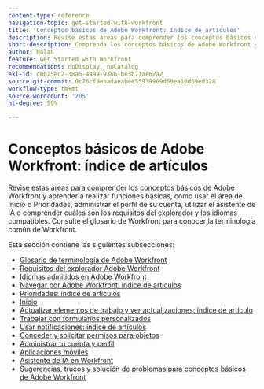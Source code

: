 ```yaml
---
content-type: reference
navigation-topic: get-started-with-workfront
title: 'Conceptos básicos de Adobe Workfront: índice de artículos'
description: Revise estas áreas para comprender los conceptos básicos de Adobe Workfront y aprender a realizar funciones básicas, como usar el área de Inicio o Prioridades, administrar el perfil de su cuenta, utilizar el asistente de IA o comprender cuáles son los requisitos del explorador y los idiomas compatibles. Consulte el glosario de Workfront para conocer la terminología común de Workfront.
short-description: Comprenda los conceptos básicos de Adobe Workfront y aprenda a realizar funciones básicas.
author: Nolan
feature: Get Started with Workfront
recommendations: noDisplay, noCatalog
exl-id: c0b25ec2-38a5-4499-9366-be3b71ae62a2
source-git-commit: 0c76cf9ebadaeabee55939969d59ea16d69ed328
workflow-type: tm+mt
source-wordcount: '205'
ht-degree: 59%

---
```


# Conceptos básicos de Adobe Workfront: índice de artículos

<!--Audited: 01/2025-->

Revise estas áreas para comprender los conceptos básicos de Adobe Workfront y aprender a realizar funciones básicas, como usar el área de Inicio o Prioridades, administrar el perfil de su cuenta, utilizar el asistente de IA o comprender cuáles son los requisitos del explorador y los idiomas compatibles. Consulte el glosario de Workfront para conocer la terminología común de Workfront.

Esta sección contiene las siguientes subsecciones:

* [Glosario de terminología de Adobe Workfront](../workfront-basics/navigate-workfront/workfront-navigation/workfront-terminology-glossary.md)
* [Requisitos del explorador Adobe Workfront](../workfront-basics/workfront-browser-requirements.md)
* [Idiomas admitidos en Adobe Workfront](../workfront-basics/supported-languages-in-workfront.md)
* [Navegar por Adobe Workfront: índice de artículos](../workfront-basics/navigate-workfront/navigate-workfront.md)
* [Prioridades: índice de artículos](/help/quicksilver/workfront-basics/priorities/priorities-toc.md)
* [Inicio](../workfront-basics/using-home/home.md)
* [Actualizar elementos de trabajo y ver actualizaciones: índice de artículo](../workfront-basics/updating-work-items-and-viewing-updates/update-work-items-and-view-updates.md)
* [Trabajar con formularios personalizados](../workfront-basics/work-with-custom-forms/work-with-custom-forms.md)
* [Usar notificaciones: índice de artículos](../workfront-basics/using-notifications/use-notifications.md)
* [Conceder y solicitar permisos para objetos](../workfront-basics/grant-and-request-access-to-objects/grant-and-request-access-to-objects.md)
* [Administrar tu cuenta y perfil](../workfront-basics/manage-your-account-and-profile/manage-your-account-and-profile.md)
* [Aplicaciones móviles](../workfront-basics/mobile-apps/mobile-apps.md)
* [Asistente de IA en Workfront](/help/quicksilver/workfront-basics/ai-assistant/ai-assistant.md)
* [Sugerencias, trucos y solución de problemas para conceptos básicos de Adobe Workfront](../workfront-basics/tips-tricks-and-troubleshooting/tips-tricks-troubleshooting-basics.md)
